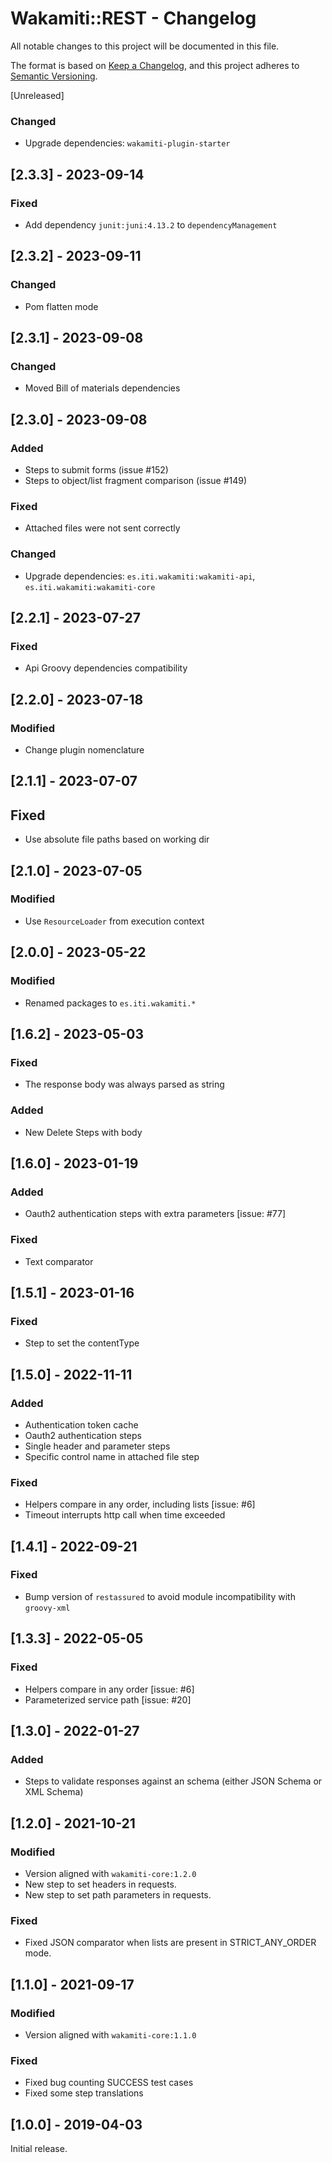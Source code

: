 # Wakamiti::REST - Changelog

All notable changes to this project will be documented in this file.

The format is based on [Keep a Changelog][1],
and this project adheres to [Semantic Versioning][2].


[Unreleased]

### Changed
- Upgrade dependencies: `wakamiti-plugin-starter`


## [2.3.3] - 2023-09-14

### Fixed
- Add dependency `junit:juni:4.13.2` to `dependencyManagement`


## [2.3.2] - 2023-09-11

### Changed
- Pom flatten mode


## [2.3.1] - 2023-09-08

### Changed
- Moved Bill of materials dependencies


## [2.3.0] - 2023-09-08

### Added
- Steps to submit forms (issue #152)
- Steps to object/list fragment comparison (issue #149)

### Fixed
- Attached files were not sent correctly

### Changed
- Upgrade dependencies: `es.iti.wakamiti:wakamiti-api`, `es.iti.wakamiti:wakamiti-core`


## [2.2.1] - 2023-07-27

### Fixed
- Api Groovy dependencies compatibility


## [2.2.0] - 2023-07-18

### Modified
- Change plugin nomenclature


## [2.1.1] - 2023-07-07

## Fixed
- Use absolute file paths based on working dir


## [2.1.0] - 2023-07-05

### Modified
- Use `ResourceLoader` from execution context


## [2.0.0] - 2023-05-22

### Modified
- Renamed packages to ```es.iti.wakamiti.*```


## [1.6.2] - 2023-05-03

### Fixed
- The response body was always parsed as string

### Added
- New Delete Steps with body


## [1.6.0] - 2023-01-19

### Added
- Oauth2 authentication steps with extra parameters [issue: #77]

### Fixed
- Text comparator


## [1.5.1] - 2023-01-16

### Fixed
- Step to set the contentType


## [1.5.0] - 2022-11-11

### Added
- Authentication token cache
- Oauth2 authentication steps
- Single header and parameter steps
- Specific control name in attached file step

### Fixed
- Helpers compare in any order, including lists [issue: #6]
- Timeout interrupts http call when time exceeded


## [1.4.1] - 2022-09-21

### Fixed
- Bump version of `restassured` to avoid module incompatibility with `groovy-xml`


## [1.3.3] - 2022-05-05

### Fixed
- Helpers compare in any order [issue: #6]
- Parameterized service path [issue: #20]


## [1.3.0] - 2022-01-27

### Added
- Steps to validate responses against an schema (either JSON Schema or XML Schema)


## [1.2.0] - 2021-10-21

### Modified
- Version aligned with `wakamiti-core:1.2.0`
- New step to set headers in requests.
- New step to set path parameters in requests.

### Fixed
- Fixed JSON comparator when lists are present in STRICT_ANY_ORDER mode.


## [1.1.0] - 2021-09-17

### Modified
- Version aligned with `wakamiti-core:1.1.0`

### Fixed
- Fixed bug counting SUCCESS test cases
- Fixed some step translations


## [1.0.0] - 2019-04-03

Initial release.  


[1]: <https://keepachangelog.com>
[2]: <https://semver.org>
